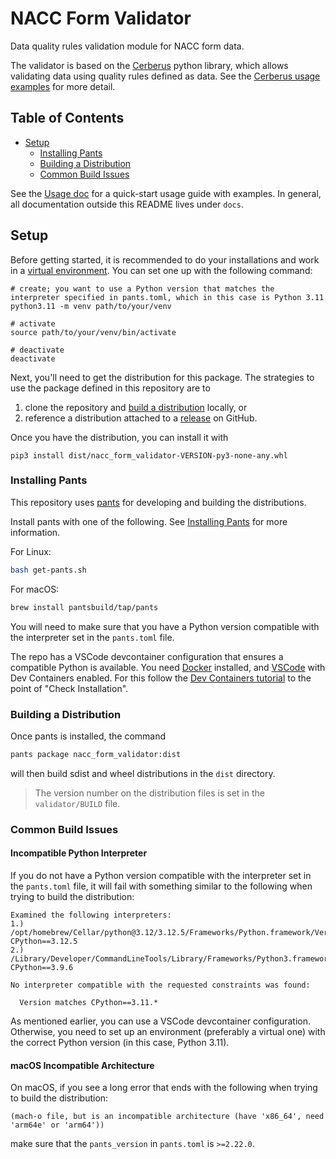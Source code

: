 # NACC Form Validator

Data quality rules validation module for NACC form data.

The validator is based on the [Cerberus](https://docs.python-cerberus.org/en/stable/index.html) python library, which allows validating data using quality rules defined as data. 
See the [Cerberus usage examples](https://docs.python-cerberus.org/en/stable/usage.html) for more detail.

## Table of Contents

* [Setup](#setup)
    * [Installing Pants](#installing-pants)
    * [Building a Distribution](#building-a-distribution)
    * [Common Build Issues](#common-build-issues)

See the [Usage doc](./docs/index.md) for a quick-start usage guide with examples. In general, all documentation outside this README lives under `docs`.

## Setup

Before getting started, it is recommended to do your installations and work in a [virtual environment](https://www.geeksforgeeks.org/python-virtual-environment/). You can set one up with the following command:

```
# create; you want to use a Python version that matches the interpreter specified in pants.toml, which in this case is Python 3.11
python3.11 -m venv path/to/your/venv

# activate
source path/to/your/venv/bin/activate

# deactivate
deactivate
```

Next, you'll need to get the distribution for this package. The strategies to use the package defined in this repository are to

1. clone the repository and [build a distribution](#building-a-distribution) locally, or
2. reference a distribution attached to a [release](https://github.com/naccdata/nacc-form-validator/releases) on GitHub.

Once you have the distribution, you can install it with

```
pip3 install dist/nacc_form_validator-VERSION-py3-none-any.whl
```

### Installing Pants

This repository uses [pants](pantsbuild.org) for developing and building the distributions.

Install pants with one of the following. See [Installing Pants](https://www.pantsbuild.org/stable/docs/getting-started/installing-pants) for more information.

For Linux:
```bash
bash get-pants.sh
```

For macOS:

```bash
brew install pantsbuild/tap/pants
```

You will need to make sure that you have a Python version compatible with the interpreter set in the `pants.toml` file.

The repo has a VSCode devcontainer configuration that ensures a compatible Python is available.
You need [Docker](https://www.docker.com) installed, and [VSCode](https://code.visualstudio.com) with Dev Containers enabled.
For this follow the [Dev Containers tutorial](https://code.visualstudio.com/docs/devcontainers/tutorial) to the point of "Check Installation".

### Building a Distribution

Once pants is installed, the command 

```bash
pants package nacc_form_validator:dist
```

will then build sdist and wheel distributions in the `dist` directory.

> The version number on the distribution files is set in the `validator/BUILD` file.

### Common Build Issues

#### Incompatible Python Interpreter

If you do not have a Python version compatible with the interpreter set in the `pants.toml` file, it will fail with something similar to the following when trying to build the distribution:

```
Examined the following interpreters:
1.)    /opt/homebrew/Cellar/python@3.12/3.12.5/Frameworks/Python.framework/Versions/3.12/bin/python3.12 CPython==3.12.5
2.) /Library/Developer/CommandLineTools/Library/Frameworks/Python3.framework/Versions/3.9/bin/python3.9 CPython==3.9.6

No interpreter compatible with the requested constraints was found:

  Version matches CPython==3.11.*
```

As mentioned earlier, you can use a VSCode devcontainer configuration. Otherwise, you need to set up an environment (preferably a virtual one) with the correct Python version (in this case, Python 3.11).

#### macOS Incompatible Architecture

On macOS, if you see a long error that ends with the following when trying to build the distribution:

```
(mach-o file, but is an incompatible architecture (have 'x86_64', need 'arm64e' or 'arm64'))
```

make sure that the `pants_version` in `pants.toml` is `>=2.22.0`.
